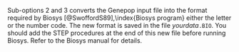 Sub-options 2 and 3 converts the Genepop input file into the format required by Biosys [@SwoffordS89],\index{Biosys program} either the letter or the number code. The new format is saved in the file *yourdata*`.BIO`. You should add the STEP procedures at the end of this new file before running Biosys. Refer to the Biosys manual for details.
